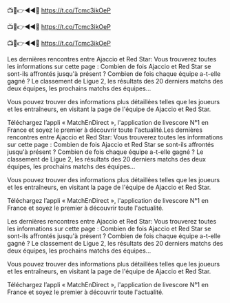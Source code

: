 
📺📱👉◄◄🔴 https://t.co/Tcmc3ikOeP

📺📱👉◄◄🔴 https://t.co/Tcmc3ikOeP

📺📱👉◄◄🔴 https://t.co/Tcmc3ikOeP






Les dernières rencontres entre Ajaccio et Red Star:
Vous trouverez toutes les informations sur cette page : Combien de fois Ajaccio et Red Star se sont-ils affrontés jusqu'à présent ? Combien de fois chaque équipe a-t-elle gagné ? Le classement de Ligue 2, les résultats des 20 derniers matchs des deux équipes, les prochains matchs des équipes…

Vous pouvez trouver des informations plus détaillées telles que les joueurs et les entraîneurs, en visitant la page de l'équipe de Ajaccio et Red Star.

Téléchargez l’appli « MatchEnDirect », l'application de livescore N°1 en France et soyez le premier à découvrir toute l'actualité.Les dernières rencontres entre Ajaccio et Red Star:
Vous trouverez toutes les informations sur cette page : Combien de fois Ajaccio et Red Star se sont-ils affrontés jusqu'à présent ? Combien de fois chaque équipe a-t-elle gagné ? Le classement de Ligue 2, les résultats des 20 derniers matchs des deux équipes, les prochains matchs des équipes…

Vous pouvez trouver des informations plus détaillées telles que les joueurs et les entraîneurs, en visitant la page de l'équipe de Ajaccio et Red Star.

Téléchargez l’appli « MatchEnDirect », l'application de livescore N°1 en France et soyez le premier à découvrir toute l'actualité.

Les dernières rencontres entre Ajaccio et Red Star:
Vous trouverez toutes les informations sur cette page : Combien de fois Ajaccio et Red Star se sont-ils affrontés jusqu'à présent ? Combien de fois chaque équipe a-t-elle gagné ? Le classement de Ligue 2, les résultats des 20 derniers matchs des deux équipes, les prochains matchs des équipes…

Vous pouvez trouver des informations plus détaillées telles que les joueurs et les entraîneurs, en visitant la page de l'équipe de Ajaccio et Red Star.

Téléchargez l’appli « MatchEnDirect », l'application de livescore N°1 en France et soyez le premier à découvrir toute l'actualité.



